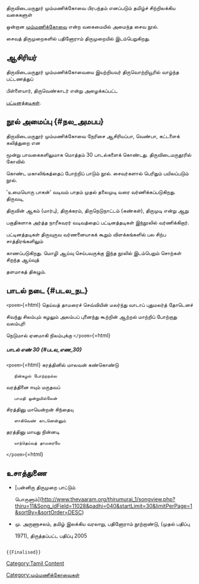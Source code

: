 திருவிடைமருதூர் மும்மணிக்கோவை பிரபந்தம் எனப்படும் தமிழ்ச் சிற்றிலக்கிய வகைகளுள்
ஒன்றான [மும்மணிக்கோவை](மும்மணிக்கோவை "wikilink") என்ற வகைமையில் அமைந்த சைவ நூல்.
சைவத் திருமுறைகளில் பதினோராம் திருமுறையில் இடம்பெறுகிறது.

## ஆசிரியர்

திருவிடைமருதூர் மும்மணிக்கோவையை இயற்றியவர் திருவொற்றியூரில் வாழ்ந்த பட்டணத்துப்
பிள்ளையார், திருவெண்காடர் என்று அழைக்கப்பட்ட
[பட்டினத்தடிகள்](பட்டினத்து_அடிகள் "wikilink").

## நூல் அமைப்பு {#நல_அமபப}

திருவிடைமருதூர் மும்மணிக்கோவை நேரிசை ஆசிரியப்பா, வெண்பா, கட்டளைக் கலித்துறை என
மூன்று பாவகைகளிலுமாக மொத்தம் 30 பாடல்களைக் கொண்டது. திருவிடைமருதூரில் கோவில்
கொண்ட மகாலிங்கத்தைப் போற்றிப் பாடும் நூல். சைவர்களால் பெரிதும் பயிலப்படும் நூல்.
\'உமையொரு பாகன்\' வடிவம் பாதம் முதல் தலைமுடி வரை வர்ணிக்கப்படுகிறது. திருவடி,
திருவின் ஆகம் (மார்பு), திருக்கரம், திருநெடுநாட்டம் (கண்கள்), திருமுடி என்று ஆறு
பகுதிகளாக அர்த்த நாரீசுவரர் வடிவத்தைப் பட்டினத்தடிகள் இந்நூலில் வர்ணிக்கிறார்.
பட்டினத்தடிகள் திருவுருவ வர்ணனையாகக் கூறும் விளக்கங்களில் பல சிற்ப சாத்திரங்களிலும்
காணப்படுகிறது. மொழி ஆய்வு செய்பவருக்கு இந்த நூலில் இடம்பெறும் சொற்கள் சிறந்த ஆய்வுத்
தளமாகத் திகழும்.

## பாடல் நடை {#படல_நட}

`<poem>`{=html} தெய்வத் தாமரைச் செவ்வியின் மலர்ந்து வாடாப் புதுமலர்த் தோடெனச்
சிவந்து சிலம்பும் கழலும் அலம்பப் புனைந்து கூற்றின் ஆற்றல் மாற்றிப் போற்றாது வலம்புரி
நெடுமால் ஏனமாகி நிலம்புக்கு `</poem>`{=html}

##### பாடல் எண் 30 {#படல_எண_30}

`<poem>`{=html} கரத்தினில் மாலவன் கண்கொண்டு

`   நின்கழல் போற்றநல்ல`

வரத்தினை ஈயும் மருதவப்

`   பாமதி ஒன்றுமில்லேன்`

சிரத்தினு மாயென்றன் சிந்தையு

`   ளாகிவெண் காடனென்னும்`

தரத்தினு மாயது நின்னடி

`   யாந்தெய்வத் தாமரையே`

`</poem>`{=html}

## உசாத்துணை

-   [பன்னிரு திருமுறை பாட்டும்
    பொருளும்](http://www.thevaaram.org/thirumurai_1/songview.php?thiru=11&Song_idField=11028&padhi=040&startLimit=30&limitPerPage=1&sortBy=&sortOrder=DESC)
-   மு. அருணாசலம், தமிழ் இலக்கிய வரலாறு, பதினோராம் நூற்றாண்டு, (முதல் பதிப்பு
    1971), திருத்தப்பட்ட பதிப்பு 2005

```{=mediawiki}
{{Finalised}}
```
[Category:Tamil Content](Category:Tamil_Content "wikilink")
[Category:மும்மணிக்கோவைகள்](Category:மும்மணிக்கோவைகள் "wikilink")
